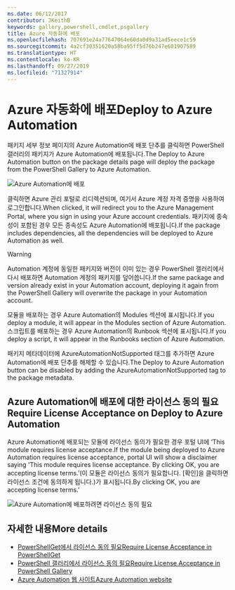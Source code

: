 ```yaml
---
ms.date: 06/12/2017
contributor: JKeithB
keywords: gallery,powershell,cmdlet,psgallery
title: Azure 자동화에 배포
ms.openlocfilehash: 707691e24a77647064e60da0d9a31ad5eece1c59
ms.sourcegitcommit: 4a2cf30351620a58ba95ff5d76b247e601907589
ms.translationtype: HT
ms.contentlocale: ko-KR
ms.lasthandoff: 09/27/2019
ms.locfileid: "71327914"
---
```

# <a name="deploy-to-azure-automation"></a><span data-ttu-id="00206-103">Azure 자동화에 배포</span><span class="sxs-lookup"><span data-stu-id="00206-103">Deploy to Azure Automation</span></span>

<span data-ttu-id="00206-104">패키지 세부 정보 페이지의 Azure Automation에 배포 단추를 클릭하면 PowerShell 갤러리의 패키지가 Azure Automation에 배포됩니다.</span><span class="sxs-lookup"><span data-stu-id="00206-104">The Deploy to Azure Automation button on the package details page will deploy the package from the PowerShell Gallery to Azure Automation.</span></span>

![Azure Automation에 배포](../../Images/DeployToAzureAutomationButton.png)

<span data-ttu-id="00206-106">클릭하면 Azure 관리 포털로 리디렉션되며, 여기서 Azure 계정 자격 증명을 사용하여 로그인합니다.</span><span class="sxs-lookup"><span data-stu-id="00206-106">When clicked, it will redirect you to the Azure Management Portal, where you sign in using your Azure account credentials.</span></span>
<span data-ttu-id="00206-107">패키지에 종속성이 포함된 경우 모든 종속성도 Azure Automation에 배포됩니다.</span><span class="sxs-lookup"><span data-stu-id="00206-107">If the package includes dependencies, all the dependencies will be deployed to Azure Automation as well.</span></span>

> [!WARNING]
> <span data-ttu-id="00206-108">Automation 계정에 동일한 패키지와 버전이 이미 있는 경우 PowerShell 갤러리에서 다시 배포하면 Automation 계정의 패키지를 덮어씁니다.</span><span class="sxs-lookup"><span data-stu-id="00206-108">If the same package and version already exist in your Automation account, deploying it again from the PowerShell Gallery will overwrite the package in your Automation account.</span></span>

<span data-ttu-id="00206-109">모듈을 배포하는 경우 Azure Automation의 Modules 섹션에 표시됩니다.</span><span class="sxs-lookup"><span data-stu-id="00206-109">If you deploy a module, it will appear in the Modules section of Azure Automation.</span></span>  <span data-ttu-id="00206-110">스크립트를 배포하는 경우 Azure Automation의 Runbook 섹션에 표시됩니다.</span><span class="sxs-lookup"><span data-stu-id="00206-110">If you deploy a script, it will appear in the Runbooks section of Azure Automation.</span></span>

<span data-ttu-id="00206-111">패키지 메타데이터에 AzureAutomationNotSupported 태그를 추가하면 Azure Automation에 배포 단추를 해제할 수 있습니다.</span><span class="sxs-lookup"><span data-stu-id="00206-111">The Deploy to Azure Automation button can be disabled by adding the AzureAutomationNotSupported tag to the package metadata.</span></span>

## <a name="require-license-acceptance-on-deploy-to-azure-automation"></a><span data-ttu-id="00206-112">Azure Automation에 배포에 대한 라이선스 동의 필요</span><span class="sxs-lookup"><span data-stu-id="00206-112">Require License Acceptance on Deploy to Azure Automation</span></span>

<span data-ttu-id="00206-113">Azure Automation에 배포되는 모듈에 라이선스 동의가 필요한 경우 포털 UI에 ‘This module requires license acceptance.</span><span class="sxs-lookup"><span data-stu-id="00206-113">If the module being deployed to Azure Automation requires license acceptance, portal UI will show a disclaimer saying 'This module requires license acceptance.</span></span> <span data-ttu-id="00206-114">By clicking OK, you are accepting license terms.’(이 모듈은 라이선스 동의가 필요합니다. [확인]을 클릭하면 라이선스 조건에 동의하게 됩니다.)가 표시됩니다.</span><span class="sxs-lookup"><span data-stu-id="00206-114">By clicking OK, you are accepting license terms.'</span></span>

![Azure Automation에 배포하려면 라이선스 동의 필요](../../Images/DeployToAzureAutomationRequireLicenseAcceptanceDisclaimer.png)

## <a name="more-details"></a><span data-ttu-id="00206-116">자세한 내용</span><span class="sxs-lookup"><span data-stu-id="00206-116">More details</span></span>

- [<span data-ttu-id="00206-117">PowerShellGet에서 라이선스 동의 필요</span><span class="sxs-lookup"><span data-stu-id="00206-117">Require License Acceptance in PowerShellGet</span></span>](../../concepts/module-license-acceptance.md)
- [<span data-ttu-id="00206-118">PowerShell 갤러리에서 라이선스 동의 필요</span><span class="sxs-lookup"><span data-stu-id="00206-118">Require License Acceptance in PowerShell Gallery</span></span>](packages-that-require-license-acceptance.md)
- [<span data-ttu-id="00206-119">Azure Automation 웹 사이트</span><span class="sxs-lookup"><span data-stu-id="00206-119">Azure Automation website</span></span>](https://azure.microsoft.com/services/automation/)
